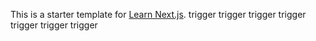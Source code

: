 This is a starter template for [Learn Next.js](https://nextjs.org/learn).
trigger
trigger
trigger
trigger
trigger
trigger
trigger
